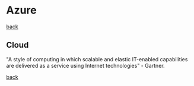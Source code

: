 # Azure

[back](../README.md)

## Cloud

"A style of computing in which scalable and elastic IT-enabled capabilities are delivered as a service using Internet technologies" - Gartner.

[back](../README.md)
